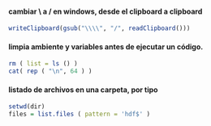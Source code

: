 #### cambiar \ a / en windows, desde el clipboard a clipboard

```R
writeClipboard(gsub("\\\\", "/", readClipboard()))
```

#### limpia ambiente y variables antes de ejecutar un código. 
```R
rm ( list = ls () )
cat( rep ( "\n", 64 ) )
```
#### listado de archivos en una carpeta, por tipo
```R
setwd(dir)
files = list.files ( pattern = 'hdf$' ) 
```
